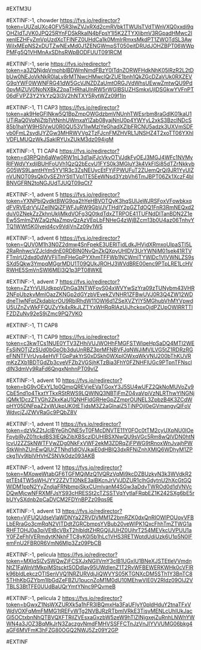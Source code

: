 #EXTM3U


#EXTINF:-1, chowder
https://fvs.io/redirector?token=UUZqUXc4OFV5R3lwZVJxRXd2cmRVbk1TWUlsTVdTWnVXQ0xxdi9qOHZIdTJVK0JPQ25RYnFDSkRkalN4bFpsY1I5K2ZTYXlibmV3RGpadHMwc2IxenlEZHFyZmVpUzdXcTFINFZ0UHdCa1k0MmIrRmxsMkdPT1ZWOTdSL3AwWjIxMEpNS2xDUTZwNExMd0J1ZENGWmpST050eitDRUdJOHZBPT06WWpPMFg5Q1VHMnAxSDhsRWpBODFUUT091RCM



#EXTINF:-1, serie
https://fvs.io/redirector?token=a3ZQNjdpVmphblBDWmNmdFBzY0lTdnZORWFHdkNhK05lRzR2L2tDbUw0NEJoVkNkR0laLy8rMTNwcHMwclQrZUE1bnh1QkZGcDZaVUk0RXZEVG9qYWF0WWNFRG41dW5GcVJNZDZaUmtORGJVdWhsUEwwZmtwQU9Pd0pvMjZUV0NoNXBkZ2paTHRhaUlnRW5rWGlBSUZHSmkxUjlDSGkwYVFnPT06dFVPZ3Y2YkYzQ3l3V2hNTXY5RytWZz09f1In


#EXTINF:-1, T1 CAP3
https://fvs.io/redirector?token=ak9HeGFINkw5Q1BpZmpOWGdzbmVNUnhTWEsrbm8raGdIK01kaU1UTjRaQ0VqNjZtb1VtNnhUWmxaYlZab08yajNnU0p4YWYyL2xkS3BzclNDcS85b1haYW9HSlVwU0R0QU53V1IwMzlYeGhadXZlbFRCNU5adzk3UXVmSDFvb0FmL2svdlJYZGw3MHRWVVg2TzFJcnFMZHVRL1JNSHZ4T2xoTT06YXhlVDFLMUQzWkJSaklRYUxZUkM3dz094jgM

#EXTINF:-1, T1 CAP4
https://fvs.io/redirector?token=d3RPQjh6aWw0RW1nL3d1ajFJcVkvOTVJdkFyOEJ3MGJ4WFc1NVMyRlFWdVYxdjlBUHFoUVh1QzQ2bEcvU1FYS0k3MGluY3k4VkFISi85dTZrNkkybG05WS9LamtHYm5YV1R3c3ZsNEUycEtFYjFPWUFuT2ZUemQrQi9JR1YyUlZnVUNOT09sQk0vSEZhYStITVp1TE5EeWNsd3YzbVh6TmJBPT06Zk1XczF4blBNVGFRN2toNGJUdTJUQT09qCt7


#EXTINF:-1, advent 5
https://fvs.io/redirector?token=YXNPbjQydktBWG9oa2hYeHBVOTQyK3hqSUlJeWJRSFoxVFowbkxqdFVRVEdrVVJZellNQjZFWFJuRW9GbVJVTHdIY2pGZTdOQ1FnR3RmNEQxd2duV0ZNekZzZkhnUkljMkdVOFg3Q0tkdTdxZTRPOE41TUFNdDlTanBDN2Z1eEw5SmlmZWZaQzNaZmpvQzAzVEpLbFNHeG4zWjBZcm13b0U4az06TnhyYTQ1WWt5K0Iyejd4cy9VdjVnZz09y1W5

#EXTINF:-1, advent 6
https://fvs.io/redirector?token=QUV0M1h3N0Z2dmw4SnFpekE3UERlTjdLdkJHVjdXRmxoUlpaSTI5L2RaRnhwcVZJcldndnE0RDBlN0NvQnZkQXpyUHlDV3UrYWNiM01sek41RTVFTmlrU2dxd0dWVFliTmFHeGpPYXhmTFFWb1NCWmlTYWlDc1VIVWNLZS9sSXd5Qkw3YmpqMGgrMDU1T09QUkJROHJ3WVdBRE00enc9PTpLRE1LcHVRWHE5SmVnSWl6MEI3Q1p3PT08WKE


#EXTINF:-1, advent 7
https://fvs.io/redirector?token=ZzYrVUlUdkppVDhGa3NTWFovS04xWVYwSzYra09zTUNybm43VHR2NFpUbzkvMmlOazZKNGp2dGYzbVEvekZVNHR1ZFBwUVJ0R3Q4ZW12WDdneTIwNFptZkdablcrOU9RblRhdW11OWl6d1ZSeXVZYlY5MGhubVhMYVpwdU5UZnZvWkFFQUZvYk4xRkJLZTYxWHRqRlAzUjJhckoxOjdPZUpOWlRRTTlFZDZuNy92eS9iZmc9PQ7VKO


#EXTINF:-1, T1 CAP8



#EXTINF:-1, T1 CAP9
https://fvs.io/redirector?token=c3kwTCs1NUE0YTV3ZHhiVUJWOHhFMGFSTWlqeHpSaDQ4MTI2WEFsSjNOTjZzSUd0bGpOb3duUnRBZ3prMFNBVFJqNWJiMVlLVG5tZ1RDRzRGeFNNTFVrUys4eHVFTGpPakYrS0xDSkh0WXpIOWxqWkVNU200bThKUVRmKzZXb1BDTGdZb3cveVFZb2VGSjhKTzBia3FhY0FZNHFlUGc9PTpnTFNscldIN3dmVy9RaFd6QngxNnhnPT09vIZ


#EXTINF:-1, advent 10
https://fvs.io/redirector?token=bG9vOExYL1p0QmpQREVjeEVaTGoxY3J5SU4wUFZ2QkNoMUVoZy9CbE5nd1o4TkxtYTkxRStRWS9LQWlNQ3NBTjFmZ04vaVpiVzNLRThwYlNGNjlQMk1DczZTVGh2ZkxKaU1QNHFldGRHeGpZZmprOUNEL3ZpbzB4K3ZCdWpHY05DNFpaZ2xWUkpUK0tETjdsM3Z2aGlnalZ5TjNPOjl0eGVmangyQlFoVWdvcjZJZWVRaGc9PQbZ8V


#EXTINF:-1, advent 11
https://fvs.io/redirector?token=dzVkZ2tJclBYeGhONE5vT0FMcDNVTE11Y0FOc0tTM2cyUXpNU0lOeFpyblRyZ01tckdBS3lEQkZibXBSczlDUHlBSXNwQU9sVGc5Rm8wQlVDN0htNlcvU2ZZSkNWTFVwZDg0NkFxVWF2ekM3ZDRqZjFPWG9tRnoxWnJvajhPWStkWnhZUnEwQlUrZTNhd1dlOVJkajE0dHBIQ3dxRFNiZnhXMlQ6WDhyM1ZPckg1Vy9lblVHVHZSNVk0dz093AKB


#EXTINF:-1, advent 12
https://fvs.io/redirector?token=MXoweWtabGF6TGFMQjMzQ1VQRzVqMi9kcDZBUzkyN3k3WVdkR2ptTEt4TW5sWHJYY2ZZVTI0NkE3alBKcnJrVVJDZUR1clhGdytnU2hXcGtGQWlDM1ppN2YyZndjaFRNbmpjSkxCUmlvanM4SGw3aDdvTWROd0d1dVNVcDQwMjcwNFRXMFJsYS93cHRESSt2cTZSSTVqYytIaFRqbEZ1K242SXg6bE5rbUYySXdnb2pCaDVCM2FDYnBPZz09qs9E

#EXTINF:-1, advent 13
https://fvs.io/redirector?token=VjFUQUdseVlaWDNYa2ZRVDVMM1Z2bmRZK0dxQnRIOWlPOUovVFBLbERraGo3cmRqN2VITDdtZGRCbmpsYVBub20veWlPK1QxcFhhTmZTWG1aRHFTOHJ0a3piVEtBcVBxT2hIbldtZHRGQjlJUHZ0UjhrT254MEVkcUVPUU1aY0FZeFhIVERmdytKNkhFTC8yK0l5b1hLc1VHS3RETWptdUdiUzk6U1p5N0lFemFnU2FBR0R6VmN6Mlp3Zz09PbCB


#EXTINF:-1, pelicula
https://fvs.io/redirector?token=MXlqSlZvSWQwZjFCSXJxNGlIVmY3clB1UGxIU1BNeXJSTEtIeVVmdnNtZ1FaWnVtMkpiMStscktSODdlay95UWdIenZ1T2RvWFBEWERKWHk0cVFlRk96bldLekczOTlSenVVQ1NRZURVdjJiQWVYS05KTGNXcDM5STh1Y3BnTC85THhKbGZYbm1IbGdZeFBZU1pucnZoM1M0dU10MEhwVlE0V2RIdz09OlJ2VTBLS3BtTFE0UUdBaUQrYmtYNnc9PQvmeB


#EXTINF:-1, pelicula 2
https://fvs.io/redirector?token=bGwxZ1NsWXZURXk5a1hFR3lBQmxHa3FaUFIyY0pldHduY2tnaTFxVWdVOXFqMmFMMG1tREFvWTg2NVBJRzRTbmlVRkE3TisyMENLcUhIUkJacGl5OCtxbnNhQTBVQXFTRjlZVEsxaGxzbW5zeW9hTlZINjgxejZuRnhLNWhYWWN4a3JOZ3BqMkJrN3ZaczgvNmdFMHVSSFFCTnJzVnJIYVVUMG06bkg4aGF6MVFmK3hFZG80OGQ2NWJ5Zz09Y2GP


#EXTINF




